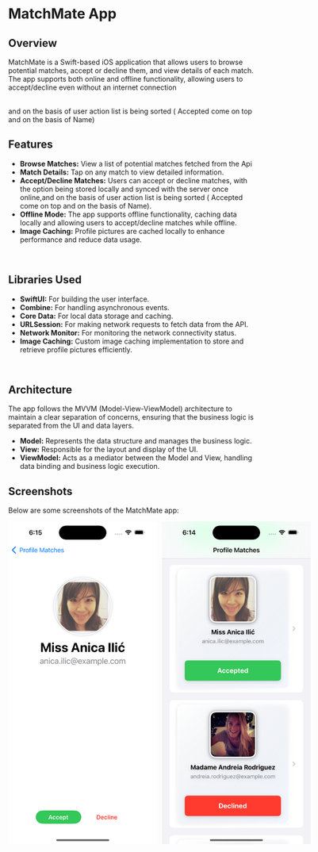 <h1>MatchMate App</h1>

<h2>Overview</h2>
<p>MatchMate is a Swift-based iOS application that allows users to browse potential matches, accept or decline them, and view details of each match. The app supports both online and offline functionality, allowing users to accept/decline even without an internet connection</p>

<br>
and on the basis of user action list is being sorted ( Accepted come on top and on the basis of Name)
<h2>Features</h2>
<ul>
  <li><b>Browse Matches:</b> View a list of potential matches fetched from the Api  </li>
  <li><b>Match Details:</b> Tap on any match to view detailed information.</li>
  <li><b>Accept/Decline Matches:</b> Users can accept or decline matches, with the option being stored locally and synced with the server once online,and on the basis of user action list is being sorted ( Accepted come on top and on the basis of Name).</li>
  <li><b>Offline Mode:</b> The app supports offline functionality, caching data locally and allowing users to accept/decline matches while offline.</li>
  <li><b>Image Caching:</b> Profile pictures are cached locally to enhance performance and reduce data usage.</li>
</ul>

<br>

<h2>Libraries Used</h2>
<ul>
  <li><b>SwiftUI:</b> For building the user interface.</li>
  <li><b>Combine:</b> For handling asynchronous events.</li>
  <li><b>Core Data:</b> For local data storage and caching.</li>
  <li><b>URLSession:</b> For making network requests to fetch data from the API.</li>
  <li><b>Network Monitor:</b> For monitoring the network connectivity status.</li>
  <li><b>Image Caching:</b> Custom image caching implementation to store and retrieve profile pictures efficiently.</li>
</ul>

<br>

<h2>Architecture</h2>
<p>The app follows the MVVM (Model-View-ViewModel) architecture to maintain a clear separation of concerns, ensuring that the business logic is separated from the UI and data layers.</p>

<ul>
  <li><b>Model:</b> Represents the data structure and manages the business logic.</li>
  <li><b>View:</b> Responsible for the layout and display of the UI.</li>
  <li><b>ViewModel:</b> Acts as a mediator between the Model and View, handling data binding and business logic execution.</li>
</ul>


<h2>Screenshots</h2>
<p>Below are some screenshots of the MatchMate app:</p>
<div style="display: flex; gap: 10px;">
  <img src="detailView.png" alt="Detail View Match" width="300">
<img src="listView.png" alt="List View Match" width="300">
</div>



